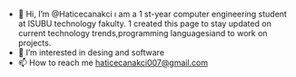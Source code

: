 - 👋 Hi, I’m @Haticecanakci ı am a 1 st-year computer engineering student at ISUBU technology fakulty. 1 created this page to stay updated on current technology trends,programming languagesiand to work on projects.
- 👀 I’m interested in  desing and software 
- 📫 How to reach me haticecanakci007@gmail.com

<!---
Haticecanakci/Haticecanakci is a ✨ special ✨ repository because its `README.md` (this file) appears on your GitHub profile.
You can click the Preview link to take a look at your changes.
--->
